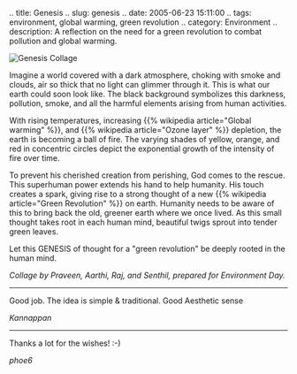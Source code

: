 .. title: Genesis
.. slug: genesis
.. date: 2005-06-23 15:11:00
.. tags: environment, global warming, green revolution
.. category: Environment
.. description: A reflection on the need for a green revolution to combat pollution and global warming.

![Genesis Collage](http://photos17.flickr.com/21103007_6b198bb249_o.png)

Imagine a world covered with a dark atmosphere, choking with smoke and clouds,
air so thick that no light can glimmer through it. This is what our earth could
soon look like. The black background symbolizes this darkness, pollution, smoke,
and all the harmful elements arising from human activities.

With rising temperatures, increasing {{% wikipedia article="Global warming" %}}, and {{% wikipedia article="Ozone layer" %}} depletion,
the earth is becoming a ball of fire. The varying shades of yellow, orange, and
red in concentric circles depict the exponential growth of the intensity of fire
over time.

To prevent his cherished creation from perishing, God comes to the rescue. This
superhuman power extends his hand to help humanity. His touch creates a spark,
giving rise to a strong thought of a new {{% wikipedia article="Green Revolution" %}} on earth. Humanity
needs to be aware of this to bring back the old, greener earth where we once
lived. As this small thought takes root in each human mind, beautiful twigs
sprout into tender green leaves.

Let this GENESIS of thought for a "green revolution" be deeply rooted in the
human mind.

*Collage by Praveen, Aarthi, Raj, and Senthil, prepared for Environment Day.*

----


Good job. The idea is simple &amp; traditional. Good Aesthetic sense

_Kannappan_

----


Thanks a lot for the wishes! :-)

_phoe6_